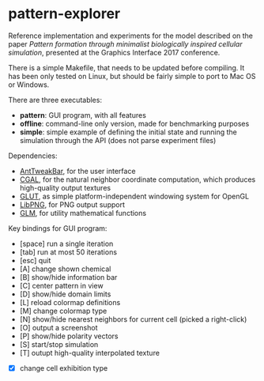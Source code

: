 # pattern-explorer
Reference implementation and experiments for the model described on the paper *Pattern formation through minimalist biologically inspired cellular simulation*, presented at the Graphics Interface 2017 conference.

There is a simple Makefile, that needs to be updated before compiling. It has been only tested on Linux, but should be fairly simple to port to Mac OS or Windows.

There are three executables:

  * **pattern**: GUI program, with all features
  * **offline**: command-line only version, made for benchmarking purposes
  * **simple**: simple example of defining the initial state and running the simulation through the API (does not parse experiment files)

Dependencies:

  * [AntTweakBar](http://anttweakbar.sourceforge.net/), for the user interface
  * [CGAL](http://www.cgal.org/), for the natural neighbor coordinate computation, which produces high-quality output textures
  * [GLUT](http://freeglut.sourceforge.net/), as simple platform-independent windowing system for OpenGL
  * [LibPNG](http://www.libpng.org/), for PNG output support
  * [GLM](http://glm.g-truc.net/), for utility mathematical functions

Key bindings for GUI program:

  * [space] run a single iteration
  * [tab] run at most 50 iterations
  * [esc] quit
  * [A] change shown chemical
  * [B] show/hide information bar
  * [C] center pattern in view
  * [D] show/hide domain limits
  * [L] reload colormap definitions
  * [M] change colormap type
  * [N] show/hide nearest neighbors for current cell (picked a right-click)
  * [O] output a screenshot
  * [P] show/hide polarity vectors
  * [S] start/stop simulation
  * [T] outupt high-quality interpolated texture
  * [X] change cell exhibition type

